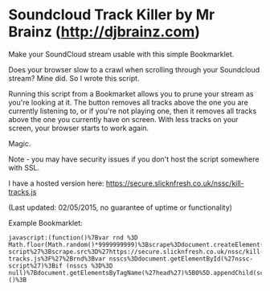 # Soundcloud Track Killer by Mr Brainz (http://djbrainz.com)

Make your SoundCloud stream usable with this simple Bookmarklet.


Does your browser slow to a crawl when scrolling through
your Soundcloud stream? Mine did. So I wrote this script.

Running this script from a Bookmarket allows you to prune your 
stream as you're looking at it. The button removes all tracks 
above the one you are currently listening to, or if you're not 
playing one, then it removes all tracks above the one you 
currently have on screen. With less tracks on your screen, 
your browser starts to work again.

Magic.


Note - you may have security issues if you don't host the script
somewhere with SSL.

I have a hosted version here: https://secure.slicknfresh.co.uk/nssc/kill-tracks.js

(Last updated: 02/05/2015, no guarantee of uptime or functionality)


Example Bookmarklet:
```
javascript:(function()%7Bvar rnd %3D Math.floor(Math.random()*9999999999)%3Bscrape%3Ddocument.createElement(%27SCRIPT%27)%3Bscrape.type%3D%27text/javascript%27%3Bscrape.id%3D%27nssc-script%27%3Bscrape.src%3D%27https://secure.slicknfresh.co.uk/nssc/kill-tracks.js%3F%27%2Brnd%3Bvar nsscs%3Ddocument.getElementById(%27nssc-script%27)%3Bif (nsscs %3D%3D null)%7Bdocument.getElementsByTagName(%27head%27)%5B0%5D.appendChild(scrape)%3B%3B%7D%7D)()%3B
```

